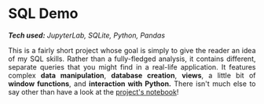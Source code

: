 # SQL Demo

_**Tech used:** JupyterLab, SQLite, Python, Pandas_

<p align="justify">This is a fairly short project whose goal is simply to give the reader an idea of my SQL skills. Rather than a fully-fledged analysis, it contains different, separate queries that you might find in a real-life application.  It features complex <b>data manipulation</b>, <b>database creation</b>, <b>views</b>, a little bit of <b>window functions</b>, and <b>interaction with Python.</b> There isn't much else to say other than have a look at the <a href="https://github.com/NicolaBagala/portfolio/blob/master/sql_demo/sql_demo.ipynb">project's notebook</a>!</p>
